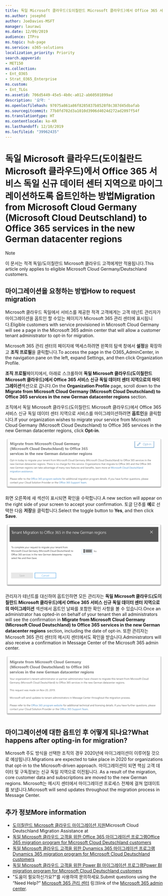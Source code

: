 ```yaml
---
title: 독일 Microsoft 클라우드(도이칠란드 Microsoft 클라우드)에서 Office 365 서비스 독일 신규 데이터 센터 지역으로 마이그레이션하도록 옵트인하는 방법
ms.author: josephd
author: JoeDavies-MSFT
manager: laurawi
ms.date: 12/09/2019
audience: ITPro
ms.topic: hub-page
ms.service: o365-solutions
localization_priority: Priority
search.appverid:
- MET150
ms.collection:
- Ent_O365
- Strat_O365_Enterprise
ms.custom:
- Ent_TLGs
ms.assetid: 706d5449-45e5-4b0c-a012-ab60501899ad
description: '요약: '
ms.openlocfilehash: 97075a861a86f8285837b8528f8c387d45dbafab
ms.sourcegitcommit: 77b8fd702d3a1010d3906d4024d272ad2097f54f
ms.translationtype: HT
ms.contentlocale: ko-KR
ms.lasthandoff: 12/10/2019
ms.locfileid: "39962435"
---
```

# <a name="how-to-opt-in-for-migration-from-microsoft-cloud-germany-microsoft-cloud-deutschland-to-office-365-services-in-the-new-german-datacenter-regions"></a><span data-ttu-id="18cf7-103">독일 Microsoft 클라우드(도이칠란드 Microsoft 클라우드)에서 Office 365 서비스 독일 신규 데이터 센터 지역으로 마이그레이션하도록 옵트인하는 방법</span><span class="sxs-lookup"><span data-stu-id="18cf7-103">Migration from Microsoft Cloud Germany (Microsoft Cloud Deutschland) to Office 365 services in the new German datacenter regions</span></span>

>[!Note]
><span data-ttu-id="18cf7-104">이 문서는 적격 독일/도이칠란드 Microsoft 클라우드 고객에게만 적용됩니다.</span><span class="sxs-lookup"><span data-stu-id="18cf7-104">This article only applies to eligible Microsoft Cloud Germany/Deutschland customers.</span></span>
>

## <a name="how-to-request-migration"></a><span data-ttu-id="18cf7-105">마이그레이션을 요청하는 방법</span><span class="sxs-lookup"><span data-stu-id="18cf7-105">How to request migration</span></span>

<span data-ttu-id="18cf7-106">Microsoft 클라우드 독일에서 서비스를 제공한 적격 고객에게는 고객 테넌트 관리자가 마이그레이션을 옵트인 할 수있는 페이지가 Microsoft 365 관리 센터에 표시됩니다.</span><span class="sxs-lookup"><span data-stu-id="18cf7-106">Eligible customers with service provisioned in Microsoft Cloud Germany will see a page in the Microsoft 365 admin center that will allow a customer tenant administrator to opt-in for migration.</span></span>

<span data-ttu-id="18cf7-107">Microsoft 365 관리 센터의 페이지에 액세스하려면 왼쪽의 탐색 창에서 **설정**을 확장하고 **조직 프로필**을 클릭합니다.</span><span class="sxs-lookup"><span data-stu-id="18cf7-107">To access the page in the O365_AdminCenter, in the navigation pane on the left, expand Settings, and then click Organization Profile.</span></span>

<span data-ttu-id="18cf7-108">**조직 프로필**페이지에서, 아래로 스크롤하여 **독일 Microsoft 클라우드(도이칠란드 Microsoft 클라우드)에서 Office 365 서비스 신규 독일 데이터 센터 지역으로의 마이그레이션**섹션으로 갑니다.</span><span class="sxs-lookup"><span data-stu-id="18cf7-108">On the **Organization Profile** page, scroll down to the **Migrate from Microsoft Cloud Germany (Microsoft Cloud Deutschland) to Office 365 services in the new German datacenter regions** section.</span></span>

<span data-ttu-id="18cf7-109">조직에서 독일 Microsoft 클라우드(도이칠란드 Microsoft 클라우드)에서 Office 365 서비스 신규 독일 데이터 센터 지역으로 서비스를 마이그레이션하려면 **옵트인**을 클릭합니다.</span><span class="sxs-lookup"><span data-stu-id="18cf7-109">If your organization wishes to migrate your service from Microsoft Cloud Germany (Microsoft Cloud Deutschland) to Office 365 services in the new German datacenter regions, click **Opt-in**.</span></span>
 
![옵트인 소개](./media/ms-cloud-germany-migration-opt-in/tenant-migration.png)

<span data-ttu-id="18cf7-111">화면 오른쪽에 새 섹션이 표시되면 확인을 수락합니다.</span><span class="sxs-lookup"><span data-stu-id="18cf7-111">A new section will appear on the right side of your screen to accept your confirmation.</span></span> <span data-ttu-id="18cf7-112">토글 단추를 **예**로 선택한 다음 **저장**을 클릭합니다.</span><span class="sxs-lookup"><span data-stu-id="18cf7-112">Select the toggle button to **Yes**, and then click **Save**.</span></span>
 
![옵트인 수락](./media/ms-cloud-germany-migration-opt-in/tenant-migration-new-regions.png)

<span data-ttu-id="18cf7-114">관리자가 테넌트를 대신하여 옵트인하면 모든 관리자는 **독일 Microsoft 클라우드(도이칠란드 Microsoft 클라우드)에서 Office 365 서비스 신규 독일 데이터 센터 지역으로의 마이그레이션** 섹션에서 옵트인 날짜를 포함한 확인 사항을 볼 수 있습니다.</span><span class="sxs-lookup"><span data-stu-id="18cf7-114">Once an administrator has opted-in on behalf of your tenant then all administrators will see the confirmation in **Migrate from Microsoft Cloud Germany (Microsoft Cloud Deutschland) to Office 365 services in the new German datacenter regions** section, including the date of opt-in.</span></span> <span data-ttu-id="18cf7-115">또한 관리자는 Microsoft 365 관리 센터의 메시지 센터에서도 확인을 받습니다.</span><span class="sxs-lookup"><span data-stu-id="18cf7-115">Administrators will also receive a confirmation in Message Center of the Microsoft 365 admin center.</span></span> 
 
![옵트인 확인](./media/ms-cloud-germany-migration-opt-in/tenant-migration2.png)

## <a name="what-happens-after-opting-in-for-migration"></a><span data-ttu-id="18cf7-117">마이그레이션에 대한 옵트인 후 어떻게 되나요?</span><span class="sxs-lookup"><span data-stu-id="18cf7-117">What happens after opting-in for migration?</span></span>

<span data-ttu-id="18cf7-118">Microsoft 주도 방식을 선택한 조직의 경우 2020년에 마이그레이션이 이루어질 것으로 예상됩니다.</span><span class="sxs-lookup"><span data-stu-id="18cf7-118">Migrations are expected to take place in 2020 for organizations that opt-in to the Microsoft-driven approach.</span></span>  <span data-ttu-id="18cf7-119">마이그레이션이 되면 핵심 고객 데이터 및 구독정보는 신규 독일 지역으로 이전됩니다. </span><span class="sxs-lookup"><span data-stu-id="18cf7-119">As a result of the migration, core customer data and subscriptions are moved to the new German regions.</span></span>  <span data-ttu-id="18cf7-120">Microsoft는 메시지 센터에서 마이그레이션 프로세스 전체에 걸쳐 업데이트를 보냅니다.</span><span class="sxs-lookup"><span data-stu-id="18cf7-120">Microsoft will send updates throughout the migration process in Message Center.</span></span>

## <a name="more-information"></a><span data-ttu-id="18cf7-121">추가 정보</span><span class="sxs-lookup"><span data-stu-id="18cf7-121">More information</span></span>

- <span data-ttu-id="18cf7-122">[도이칠란드 Microsoft 클라우드 마이그레이션 지원](https://aka.ms/germanymigrateassist)</span><span class="sxs-lookup"><span data-stu-id="18cf7-122">Microsoft Cloud Deutschland Migration Assistance at   </span></span>
- [<span data-ttu-id="18cf7-123">독일 Microsoft 클라우드 고객을 위한 Office 365 마이그레이션 프로그램</span><span class="sxs-lookup"><span data-stu-id="18cf7-123">Office 365 migration program for Microsoft Cloud Deutschland customers</span></span>](https://aka.ms/office365germanymove)
- [<span data-ttu-id="18cf7-124">독일 Microsoft 클라우드 고객을 위한 Dynamics 365 마이그레이션 프로그램</span><span class="sxs-lookup"><span data-stu-id="18cf7-124">Dynamics 365 migration program for Microsoft Cloud Deutschland customers</span></span>](https://aka.ms/d365ceoptin)
- [<span data-ttu-id="18cf7-125">독일 Microsoft 클라우드 고객을 위한 Power BI 마이그레이션 프로그램</span><span class="sxs-lookup"><span data-stu-id="18cf7-125">Power BI migration program for Microsoft Cloud Deutschland customers</span></span>](https://aka.ms/pbioptin)
- <span data-ttu-id="18cf7-126">"도움이 필요하신가요?"를 사용하여 문의하세요.</span><span class="sxs-lookup"><span data-stu-id="18cf7-126">Submit questions using the “Need Help?”</span></span> <span data-ttu-id="18cf7-127">[Microsoft 365 관리 센터](https://portal.office.de/) 링크</span><span class="sxs-lookup"><span data-stu-id="18cf7-127">link of the [Microsoft 365 admin center](https://portal.office.de/).</span></span>

